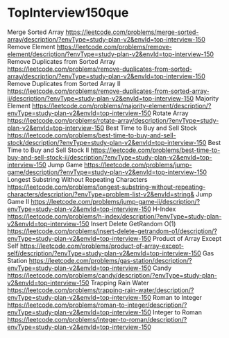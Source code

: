 # TopInterview150que
Merge Sorted Array  https://leetcode.com/problems/merge-sorted-array/description/?envType=study-plan-v2&envId=top-interview-150
Remove Element  https://leetcode.com/problems/remove-element/description/?envType=study-plan-v2&envId=top-interview-150
Remove Duplicates from Sorted Array  https://leetcode.com/problems/remove-duplicates-from-sorted-array/description/?envType=study-plan-v2&envId=top-interview-150
Remove Duplicates from Sorted Array II  https://leetcode.com/problems/remove-duplicates-from-sorted-array-ii/description/?envType=study-plan-v2&envId=top-interview-150
Majority Element  https://leetcode.com/problems/majority-element/description/?envType=study-plan-v2&envId=top-interview-150
 Rotate Array  https://leetcode.com/problems/rotate-array/description/?envType=study-plan-v2&envId=top-interview-150
 Best Time to Buy and Sell Stock  https://leetcode.com/problems/best-time-to-buy-and-sell-stock/description/?envType=study-plan-v2&envId=top-interview-150
 Best Time to Buy and Sell Stock II  https://leetcode.com/problems/best-time-to-buy-and-sell-stock-ii/description/?envType=study-plan-v2&envId=top-interview-150
 Jump Game  https://leetcode.com/problems/jump-game/description/?envType=study-plan-v2&envId=top-interview-150
 Longest Substring Without Repeating Characters  https://leetcode.com/problems/longest-substring-without-repeating-characters/description/?envType=problem-list-v2&envId=string&
  Jump Game II  https://leetcode.com/problems/jump-game-ii/description/?envType=study-plan-v2&envId=top-interview-150
H-Index  https://leetcode.com/problems/h-index/description/?envType=study-plan-v2&envId=top-interview-150
 Insert Delete GetRandom O(1)  https://leetcode.com/problems/insert-delete-getrandom-o1/description/?envType=study-plan-v2&envId=top-interview-150
 Product of Array Except Self  https://leetcode.com/problems/product-of-array-except-self/description/?envType=study-plan-v2&envId=top-interview-150
 Gas Station  https://leetcode.com/problems/gas-station/description/?envType=study-plan-v2&envId=top-interview-150
 Candy  https://leetcode.com/problems/candy/description/?envType=study-plan-v2&envId=top-interview-150
  Trapping Rain Water  https://leetcode.com/problems/trapping-rain-water/description/?envType=study-plan-v2&envId=top-interview-150
   Roman to Integer   https://leetcode.com/problems/roman-to-integer/description/?envType=study-plan-v2&envId=top-interview-150 
   Integer to Roman  https://leetcode.com/problems/integer-to-roman/description/?envType=study-plan-v2&envId=top-interview-150

